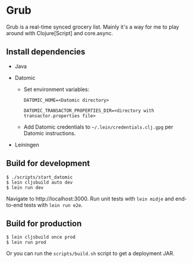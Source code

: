 Grub
===============

Grub is a real-time synced grocery list. Mainly it's a way for me to play around with Clojure[Script] and core.async.

Install dependencies
------------
- Java
- Datomic
  - Set environment variables:

      `DATOMIC_HOME=<Datomic directory>`

      `DATOMIC_TRANSACTOR_PROPERTIES_DIR=<directory with transactor.properties file>`
  - Add Datomic credentials to `~/.lein/credentials.clj.gpg` per Datomic instructions.

- Leiningen

Build for development
-------

```
$ ./scripts/start_datomic
$ lein cljsbuild auto dev
$ lein run dev
```

Navigate to http://localhost:3000. Run unit tests with `lein midje` and end-to-end tests with `lein run e2e`.

Build for production
-------

```
$ lein cljsbuild once prod
$ lein run prod
```

Or you can run the `scripts/build.sh` script to get a deployment JAR.
